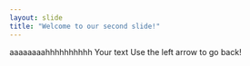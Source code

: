 ```yaml
---
layout: slide
title: "Welcome to our second slide!"
---
```

aaaaaaaahhhhhhhhhh
Your text
Use the left arrow to go back!
